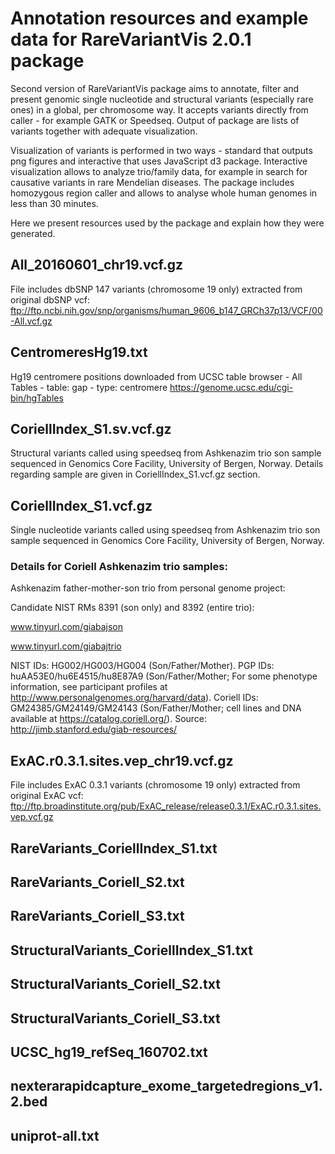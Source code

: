 # Annotation resources and example data for RareVariantVis 2.0.1 package

Second version of RareVariantVis package aims to annotate, filter and present genomic single nucleotide and structural variants (especially rare ones) in a global, per chromosome way. It accepts variants directly from caller - for example GATK or Speedseq. Output of package are lists of variants together with adequate visualization. 

Visualization of variants is performed in two ways - standard that outputs png figures and interactive that uses JavaScript d3 package. Interactive visualization allows to analyze trio/family data, for example in search for causative variants in rare Mendelian diseases. The package includes homozygous region caller and allows to analyse whole human genomes in less than 30 minutes. 

Here we present resources used by the package and explain how they were generated.


## All_20160601_chr19.vcf.gz
File includes dbSNP 147 variants (chromosome 19 only) extracted from original dbSNP vcf:
ftp://ftp.ncbi.nih.gov/snp/organisms/human_9606_b147_GRCh37p13/VCF/00-All.vcf.gz

## CentromeresHg19.txt
Hg19 centromere positions downloaded from UCSC table browser - All Tables - table: gap - type: centromere
https://genome.ucsc.edu/cgi-bin/hgTables

## CoriellIndex_S1.sv.vcf.gz
Structural variants called using speedseq from Ashkenazim trio son sample sequenced in Genomics Core Facility, University of Bergen, Norway. Details regarding sample are given in CoriellIndex_S1.vcf.gz section.

## CoriellIndex_S1.vcf.gz
Single nucleotide variants called using speedseq from Ashkenazim trio son sample sequenced in Genomics Core Facility, University of Bergen, Norway.

### Details for Coriell Ashkenazim trio samples:
Ashkenazim father-mother-son trio from personal genome project:

Candidate NIST RMs 8391 (son only) and 8392 (entire trio):

www.tinyurl.com/giabajson

www.tinyurl.com/giabajtrio

NIST IDs: HG002/HG003/HG004 (Son/Father/Mother). PGP IDs: huAA53E0/hu6E4515/hu8E87A9 (Son/Father/Mother; For some phenotype information, see participant profiles at http://www.personalgenomes.org/harvard/data). Coriell IDs: GM24385/GM24149/GM24143 (Son/Father/Mother; cell lines and DNA available at https://catalog.coriell.org/). Source: http://jimb.stanford.edu/giab-resources/

## ExAC.r0.3.1.sites.vep_chr19.vcf.gz
File includes ExAC 0.3.1 variants (chromosome 19 only) extracted from original ExAC vcf:
ftp://ftp.broadinstitute.org/pub/ExAC_release/release0.3.1/ExAC.r0.3.1.sites.vep.vcf.gz

## RareVariants_CoriellIndex_S1.txt

## RareVariants_Coriell_S2.txt

## RareVariants_Coriell_S3.txt

## StructuralVariants_CoriellIndex_S1.txt

## StructuralVariants_Coriell_S2.txt

## StructuralVariants_Coriell_S3.txt

## UCSC_hg19_refSeq_160702.txt

## nexterarapidcapture_exome_targetedregions_v1.2.bed

## uniprot-all.txt
